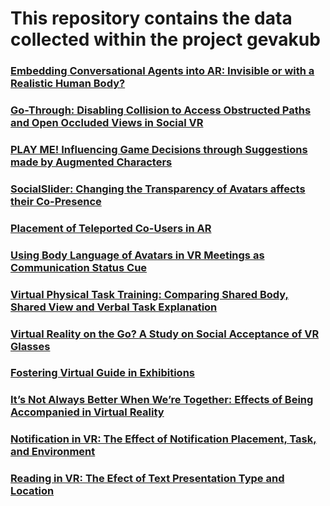# This repository contains the data collected within the project gevakub

### <a href="https://github.com/ollop/gevakub/tree/main/Embedding%20Conversational%20Agents%20to%20AR">Embedding Conversational Agents into AR: Invisible or with a Realistic Human Body?</a>

### <a href="https://github.com/ollop/gevakub/tree/main/Go-Through">Go-Through: Disabling Collision to Access Obstructed Paths and Open Occluded Views in Social VR</a>

### <a href="https://github.com/ollop/gevakub/tree/main/PLAY%20ME">PLAY ME! Influencing Game Decisions through Suggestions made by Augmented Characters</a>

### <a href="https://github.com/ollop/gevakub/tree/main/SocialSlider">SocialSlider: Changing the Transparency of Avatars affects their Co-Presence</a>

### <a href="https://github.com/ollop/gevakub/tree/main/Teleported%20co-users%20in%20AR">Placement of Teleported Co-Users in AR</a>

### <a href="https://github.com/ollop/gevakub/tree/main/Using%20Body%20Language">Using Body Language of Avatars in VR Meetings as Communication Status Cue</a>

### <a href="https://github.com/ollop/gevakub/tree/main/Virtual%20Physical%20Task%20Training">Virtual Physical Task Training: Comparing Shared Body, Shared View and Verbal Task Explanation</a>

### <a href="https://github.com/ollop/gevakub/blob/main/Virtual%20Reality%20on%20the%20Go">Virtual Reality on the Go? A Study on Social Acceptance of VR Glasses</a>

### <a href="https://github.com/ollop/gevakub/blob/main/Fostering%20Virtual%20Guide%20in%20Exhibitions">Fostering Virtual Guide in Exhibitions</a>

### <a href="https://github.com/ollop/gevakub/blob/main/It’s%20Not%20Always%20Better%20When%20We’re%20Together">It’s Not Always Better When We’re Together: Effects of Being Accompanied in Virtual Reality</a>

### <a href="https://github.com/ollop/gevakub/blob/main/Notifications%20in%20VR">Notification in VR: The Effect of Notification Placement, Task, and Environment</a>

### <a href="https://github.com/ollop/gevakub/blob/main/Reading%20in%20VR">Reading in VR: The Efect of Text Presentation Type and Location</a>
